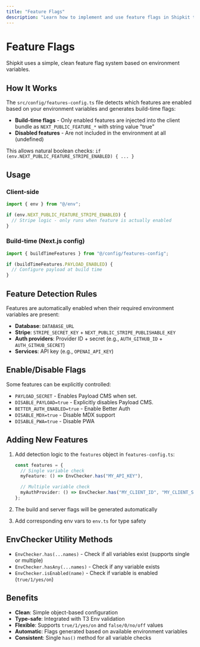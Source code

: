 ```yaml
---
title: "Feature Flags"
description: "Learn how to implement and use feature flags in Shipkit to enable/disable features dynamically and manage feature rollouts effectively."
---
```


# Feature Flags

Shipkit uses a simple, clean feature flag system based on environment variables.

## How It Works

The `src/config/features-config.ts` file detects which features are enabled based on your environment variables and generates build-time flags:

- **Build-time flags** - Only enabled features are injected into the client bundle as `NEXT_PUBLIC_FEATURE_*` with string value "true"
- **Disabled features** - Are not included in the environment at all (undefined)

This allows natural boolean checks: `if (env.NEXT_PUBLIC_FEATURE_STRIPE_ENABLED) { ... }`

## Usage

### Client-side

```typescript
import { env } from "@/env";

if (env.NEXT_PUBLIC_FEATURE_STRIPE_ENABLED) {
  // Stripe logic - only runs when feature is actually enabled
}
```

### Build-time (Next.js config)

```typescript
import { buildTimeFeatures } from "@/config/features-config";

if (buildTimeFeatures.PAYLOAD_ENABLED) {
  // Configure payload at build time
}
```

## Feature Detection Rules

Features are automatically enabled when their required environment variables are present:

- **Database**: `DATABASE_URL`
- **Stripe**: `STRIPE_SECRET_KEY` + `NEXT_PUBLIC_STRIPE_PUBLISHABLE_KEY`
- **Auth providers**: Provider ID + secret (e.g., `AUTH_GITHUB_ID` + `AUTH_GITHUB_SECRET`)
- **Services**: API key (e.g., `OPENAI_API_KEY`)

## Enable/Disable Flags

Some features can be explicitly controlled:

- `PAYLOAD_SECRET` - Enables Payload CMS when set.
- `DISABLE_PAYLOAD=true` - Explicitly disables Payload CMS.
- `BETTER_AUTH_ENABLED=true` - Enable Better Auth
- `DISABLE_MDX=true` - Disable MDX support
- `DISABLE_PWA=true` - Disable PWA

## Adding New Features

1. Add detection logic to the `features` object in `features-config.ts`:

   ```typescript
   const features = {
     // Single variable check
     myFeature: () => EnvChecker.has("MY_API_KEY"),

     // Multiple variable check
     myAuthProvider: () => EnvChecker.has("MY_CLIENT_ID", "MY_CLIENT_SECRET"),
   };
   ```

2. The build and server flags will be generated automatically
3. Add corresponding env vars to `env.ts` for type safety

## EnvChecker Utility Methods

- `EnvChecker.has(...names)` - Check if all variables exist (supports single or multiple)
- `EnvChecker.hasAny(...names)` - Check if any variable exists
- `EnvChecker.isEnabled(name)` - Check if variable is enabled (`true/1/yes/on`)

## Benefits

- **Clean**: Simple object-based configuration
- **Type-safe**: Integrated with T3 Env validation
- **Flexible**: Supports `true/1/yes/on` and `false/0/no/off` values
- **Automatic**: Flags generated based on available environment variables
- **Consistent**: Single `has()` method for all variable checks
